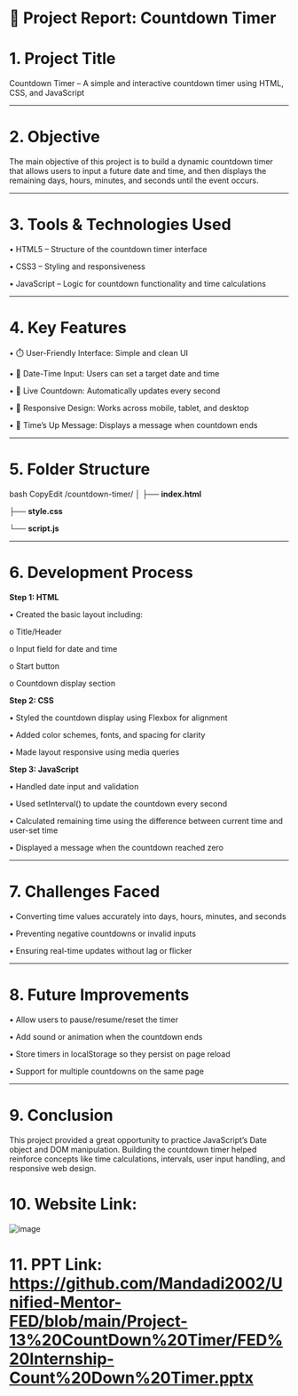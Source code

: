 # 📄 Project Report: Countdown Timer

# 1. Project Title

Countdown Timer – A simple and interactive countdown timer using HTML, CSS, and JavaScript
________________________________________
# 2. Objective
The main objective of this project is to build a dynamic countdown timer that allows users to input a future date and time, and then displays the remaining days, hours, minutes, and seconds until the event occurs.
________________________________________
# 3. Tools & Technologies Used

•	HTML5 – Structure of the countdown timer interface

•	CSS3 – Styling and responsiveness

•	JavaScript – Logic for countdown functionality and time calculations

________________________________________
# 4. Key Features

•	⏱️ User-Friendly Interface: Simple and clean UI

•	📅 Date-Time Input: Users can set a target date and time

•	🔁 Live Countdown: Automatically updates every second

•	📱 Responsive Design: Works across mobile, tablet, and desktop

•	🔔 Time’s Up Message: Displays a message when countdown ends

________________________________________
# 5. Folder Structure
bash
CopyEdit
/countdown-timer/
│
├── **index.html**

├── **style.css**

└── **script.js**

________________________________________
# 6. Development Process

**Step 1: HTML**

•	Created the basic layout including:

o	Title/Header

o	Input field for date and time

o	Start button

o	Countdown display section

**Step 2: CSS**

•	Styled the countdown display using Flexbox for alignment

•	Added color schemes, fonts, and spacing for clarity

•	Made layout responsive using media queries

**Step 3: JavaScript**

•	Handled date input and validation

•	Used setInterval() to update the countdown every second

•	Calculated remaining time using the difference between current time and user-set time

•	Displayed a message when the countdown reached zero

________________________________________
# 7. Challenges Faced

•	Converting time values accurately into days, hours, minutes, and seconds

•	Preventing negative countdowns or invalid inputs

•	Ensuring real-time updates without lag or flicker

________________________________________
# 8. Future Improvements

•	Allow users to pause/resume/reset the timer

•	Add sound or animation when the countdown ends

•	Store timers in localStorage so they persist on page reload

•	Support for multiple countdowns on the same page
________________________________________
# 9. Conclusion

This project provided a great opportunity to practice JavaScript’s Date object and DOM manipulation. Building the countdown timer helped reinforce concepts like time calculations, intervals, user input handling, and responsive web design.

# 10. Website Link: 
![image](https://github.com/user-attachments/assets/e523f629-97b2-4607-bd72-213f29bb039d)

# 11. PPT Link: https://github.com/Mandadi2002/Unified-Mentor-FED/blob/main/Project-13%20CountDown%20Timer/FED%20Internship-Count%20Down%20Timer.pptx
